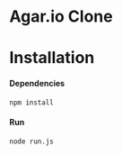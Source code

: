 Agar.io Clone
=============

# Installation
#### Dependencies
```
npm install
```

#### Run
```
node run.js
```